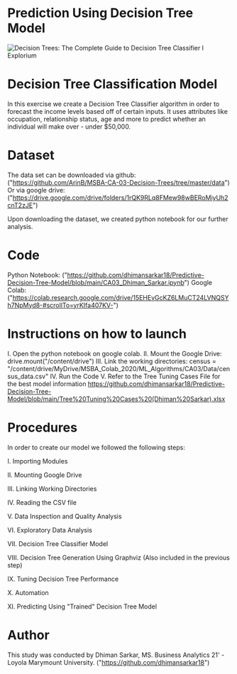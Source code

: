 # Prediction Using Decision Tree Model


![Decision Trees: The Complete Guide to Decision Tree Classifier l Explorium](https://www.explorium.ai/wp-content/uploads/2019/12/Decision-Trees-2.png)
# Decision Tree Classification Model

In this exercise we create a Decision Tree Classifier algorithm in order to forecast the income levels based off of certain inputs. It uses attributes like occupation, relationship status, age and more to predict whether an individual will make over - under $50,000.

# Dataset

The data set can be downloaded via github: 
("https://github.com/ArinB/MSBA-CA-03-Decision-Trees/tree/master/data")
Or via google drive:
("https://drive.google.com/drive/folders/1rQK9RLq8FMew98wBERoMiyUh2cnT2zJE")

Upon downloading the dataset, we created python notebook for our further 
analysis.
# Code

Python Notebook: 
("https://github.com/dhimansarkar18/Predictive-Decision-Tree-Model/blob/main/CA03_Dhiman_Sarkar.ipynb")
Google Colab: ("https://colab.research.google.com/drive/15EHEvGcKZ6LMuCT24LVNQSYh7NpMyd8-#scrollTo=yrKIfa407KV-")

# Instructions on how to launch
I. Open the python notebook on google colab.
II.  Mount the Google Drive: drive.mount("/content/drive")
III.  Link the working directories: 
census = "/content/drive/MyDrive/MSBA_Colab_2020/ML_Algorithms/CA03/Data/census_data.csv"
IV. Run the Code
V. Refer to the Tree Tuning Cases File for the best model information  https://github.com/dhimansarkar18/Predictive-Decision-Tree-Model/blob/main/Tree%20Tuning%20Cases%20(Dhiman%20Sarkar).xlsx

# Procedures

In order to create our model we followed the following steps:

I. Importing Modules

II. Mounting Google Drive

III. Linking Working Directories

IV. Reading the CSV file

V. Data Inspection and Quality Analysis

VI. Exploratory Data Analysis

VII. Decision Tree Classifier Model

VIII. Decision Tree Generation Using Graphviz (Also included in the previous step)

IX. Tuning Decision Tree Performance

X. Automation

XI. Predicting Using "Trained" Decision Tree Model

# Author

This study was conducted by Dhiman Sarkar, MS. Business Analytics 21' - Loyola Marymount University.
("https://github.com/dhimansarkar18")
